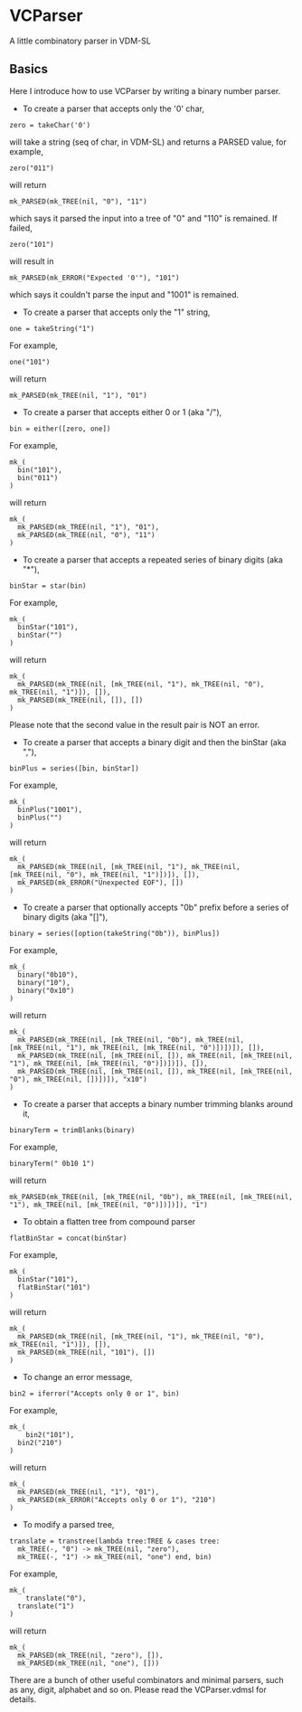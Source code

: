 VCParser
========

A little combinatory parser in VDM-SL

Basics
-------
Here I introduce how to use VCParser by writing a binary number parser.

* To create a parser that accepts only the '0' char,
~~~~~
zero = takeChar('0')
~~~~~
will take a string (seq of char, in VDM-SL) and returns a PARSED value, for example,
~~~~~
zero("011")
~~~~~
will return
~~~~~
mk_PARSED(mk_TREE(nil, "0"), "11")
~~~~~
which says it parsed the input into a tree of "0" and "110" is remained.
If failed,
~~~~~
zero("101")
~~~~~
will result in
~~~~~
mk_PARSED(mk_ERROR("Expected '0'"), "101")
~~~~~
which says it couldn't parse the input and "1001" is remained.

* To create a parser that accepts only the "1" string,
~~~~~
one = takeString("1")
~~~~~
For example,
~~~~~
one("101")
~~~~~
will return
~~~~~
mk_PARSED(mk_TREE(nil, "1"), "01")
~~~~~

* To create a parser that accepts either 0 or 1 (aka "/"),
~~~~~
bin = either([zero, one])
~~~~~
For example,
~~~~~
mk_(
  bin("101"),
  bin("011")
)
~~~~~
will return
~~~~~
mk_(
  mk_PARSED(mk_TREE(nil, "1"), "01"),
  mk_PARSED(mk_TREE(nil, "0"), "11")
)
~~~~~

* To create a parser that accepts a repeated series of binary digits (aka "*"),
~~~~~
binStar = star(bin)
~~~~~
For example,
~~~~~
mk_(
  binStar("101"),
  binStar("")
)
~~~~~
will return
~~~~~
mk_(
  mk_PARSED(mk_TREE(nil, [mk_TREE(nil, "1"), mk_TREE(nil, "0"), mk_TREE(nil, "1")]), []),
  mk_PARSED(mk_TREE(nil, []), [])
)
~~~~~
Please note that the second value in the result pair is NOT an error.

* To create a parser that accepts a binary digit and then the binStar (aka ","),
~~~~~
binPlus = series([bin, binStar])
~~~~~
For example,
~~~~~
mk_(
  binPlus("1001"),
  binPlus("")
)
~~~~~
will return
~~~~~
mk_(
  mk_PARSED(mk_TREE(nil, [mk_TREE(nil, "1"), mk_TREE(nil, [mk_TREE(nil, "0"), mk_TREE(nil, "1")])]), []), 
  mk_PARSED(mk_ERROR("Unexpected EOF"), [])
)
~~~~~

* To create a parser that optionally accepts "0b" prefix before a series of binary digits (aka "[]"),
~~~~~
binary = series([option(takeString("0b")), binPlus])
~~~~~
For example,
~~~~~
mk_(
  binary("0b10"),
  binary("10"),
  binary("0x10")
)
~~~~~
will return
~~~~~
mk_(
  mk_PARSED(mk_TREE(nil, [mk_TREE(nil, "0b"), mk_TREE(nil, [mk_TREE(nil, "1"), mk_TREE(nil, [mk_TREE(nil, "0")])])]), []),
  mk_PARSED(mk_TREE(nil, [mk_TREE(nil, []), mk_TREE(nil, [mk_TREE(nil, "1"), mk_TREE(nil, [mk_TREE(nil, "0")])])]), []),
  mk_PARSED(mk_TREE(nil, [mk_TREE(nil, []), mk_TREE(nil, [mk_TREE(nil, "0"), mk_TREE(nil, [])])]), "x10")
)
~~~~~

* To create a parser that accepts a binary number trimming blanks around it,
~~~~~
binaryTerm = trimBlanks(binary)
~~~~~
For example,
~~~~~
binaryTerm(" 0b10 1")
~~~~~
will return
~~~~~
mk_PARSED(mk_TREE(nil, [mk_TREE(nil, "0b"), mk_TREE(nil, [mk_TREE(nil, "1"), mk_TREE(nil, [mk_TREE(nil, "0")])])]), "1")
~~~~~

* To obtain a flatten tree from compound parser
~~~~~
flatBinStar = concat(binStar)
~~~~~
For example,
~~~~~
mk_(
  binStar("101"),
  flatBinStar("101")
)
~~~~~
will return
~~~~~
mk_(
  mk_PARSED(mk_TREE(nil, [mk_TREE(nil, "1"), mk_TREE(nil, "0"), mk_TREE(nil, "1")]), []),
  mk_PARSED(mk_TREE(nil, "101"), [])
)
~~~~~

* To change an error message,
~~~~~
bin2 = iferror("Accepts only 0 or 1", bin)
~~~~~
For example,
~~~~~
mk_(
	bin2("101"),
  bin2("210")
)
~~~~~
will return
~~~~~
mk_(
  mk_PARSED(mk_TREE(nil, "1"), "01"), 
  mk_PARSED(mk_ERROR("Accepts only 0 or 1"), "210")
)
~~~~~

* To modify a parsed tree,
~~~~~
translate = transtree(lambda tree:TREE & cases tree:
  mk_TREE(-, "0") -> mk_TREE(nil, "zero"),
  mk_TREE(-, "1") -> mk_TREE(nil, "one") end, bin)
~~~~~
For example,
~~~~~
mk_(
	translate("0"),
  translate("1")
)
~~~~~
will return
~~~~~
mk_(
  mk_PARSED(mk_TREE(nil, "zero"), []),
  mk_PARSED(mk_TREE(nil, "one"), []))
~~~~~

There are a bunch of other useful combinators and minimal parsers, such as any, digit, alphabet and so on.
Please read the VCParser.vdmsl for details.
